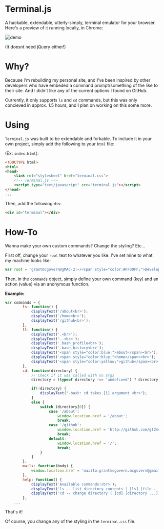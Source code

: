 # Terminal.js

A hackable, extendable, utterly-simply, terminal emulator for your browser. Here's a preview of it running locally, in Chrome:

![demo](http://i1158.photobucket.com/albums/p618/g12mcgov/demo1.gif)

(It doesnt need jQuery either!)

Why?
=======

Because I'm rebuilding my personal site, and I've been inspired by other developers who have embeded a command prompt/something of the like to their site. And I didn't like any of the current options I found on GitHub. 

Currently, it only supports `ls` and `cd` commands, but this was only concieved in approx. 1.5 hours, and I plan on working on this some more. 

Using
=======

`Terminal.js` was built to be extendable and forkable. To include it in your own project, simply add the following to your `html` file:

(Ex: `index.html`):

```html
<!DOCTYPE html>
<html>
<head>
	<link rel="stylesheet" href="terminal.css">
	<!-- Terminal.js -->
	<script type="text/javascript" src="terminal.js"></script>
</head>
...
```

Then, add the following `div`:

```html
<div id="terminal"></div>
```

How-To
=======

Wanna make your own custom commands? Change the styling? Etc... 

First off, change your `root` text to whatever you like. I've set mine to what my machine looks like:

```javascript
var root = 'grantmcgovern@gMAC-2:~/<span style="color:#FF00FF;">Developer</span> $ ';
```

Then, in the `commands` object, simply define your own command (key) and an action (value) via an anonymous function.

**Example:**

```javascript
var commands = {
		ls: function() { 
			displayText('/about<br>');
			displayText('/home<br>');
			displayText('/github<br>');
		},
		ll: function() {
			displayText('.<br>');
			displayText('..<br>');
			displayText('.bash_profile<br>');
			displayText('.bash_history<br>');
			displayText('<span style="color:blue;">about</span><br>');
			displayText('<span style="color:blue;">home</span><br>');
			displayText('<span style="color:yellow;">github</span><br>');
		}, 
		cd: function(directory) {
			// Check if it was called with no args 
			directory = (typeof directory !== 'undefined') ? directory : null;

			if(!directory) {
				displayText("-bash: cd takes [1] argument <br>");
			}
			else {
				switch (directory[0]) {
					case '/about':
						window.location.href = '/about';
						break;
					case '/github':
						window.location.href = 'http://github.com/g12mcgov';
						break;
					default:
						window.location.href = '/';
						break;
				}
			}
		},
		mailx: function(body) {
			window.location.href = 'mailto:grantmcgovern.mcgovern@gmail.com?body=' + body;
		},
		help: function() {
			displayText('Available commands:<br>');
			displayText('ls -- list directory contents ( [ls] [file ...])<br>');
			displayText('cd -- change directory ( [cd] [directory ...])<br>');
		},
	...
```

That's it!

Of course, you change any of the styling in the `terminal.css` file.




